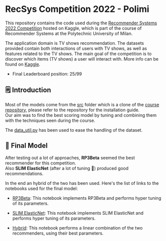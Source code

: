 # RecSys Competition 2022 - Polimi

This repository contains the code used during the [Recommender Systems 2022 Competition](https://www.kaggle.com/competitions/recommender-system-2022-challenge-polimi) hosted on Kaggle, which is part of the course of Recommender Systems at the Polytechnic University of Milan.

The application domain is TV shows recommendation. The datasets provided contain both interactions of users with TV shows, as well as features related to the TV shows. The main goal of the competition is to discover which items (TV shows) a user will interact with. More info can be found on [Kaggle](https://www.kaggle.com/competitions/recommender-system-2022-challenge-polimi).

- Final Leaderboard position: 25/99

## 🗒 Introduction

Most of the models come from the [src](/src) folder which is a clone of the [course repository](https://github.com/MaurizioFD/RecSys_Course_AT_PoliMi), please refer to the repository for the installation guide.  
Our aim was to find the best scoring model by tuning and combining them with the techniques seen during the course.

The [data_util.py](/utils/data_util.py) has been used to ease the handling of the dataset.

## 🎯 Final Model

After testing out a lot of approaches, **RP3Beta** seemed the best recommender for this competition.  
Also **SLIM ElasticNet** (after a lot of tuning 🥵) produced good recommendations.

In the end an hybrid of the two has been used.
Here's the list of links to the notebooks used for the final model:

- [RP3Beta](/notebooks/RP3_Beta_HT.ipynb): This notebook implements RP3Beta and performs hyper tuning of its parameters.

- [SLIM ElasticNet](/notebooks/SLIM_ElasticNet_HT.ipynb): This notebook implements SLIM ElasticNet and performs hyper tuning of its parameters.

- [Hybrid](/notebooks/Hybrid_RP3Beta_SLIMElasticNet_HT.ipynb): This notebook performs a linear combination of the two recommenders, using their best parameters.
